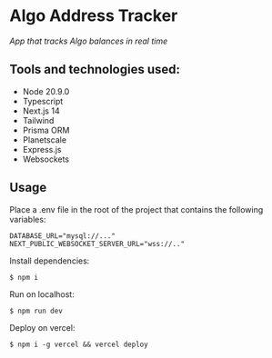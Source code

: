 # Algo Address Tracker

*App that tracks Algo balances in real time*

## Tools and technologies used:
* Node 20.9.0
* Typescript
* Next.js 14
* Tailwind
* Prisma ORM
* Planetscale
* Express.js
* Websockets
## Usage
Place a .env file in the root of the project that contains the following variables:
```
DATABASE_URL="mysql://..."
NEXT_PUBLIC_WEBSOCKET_SERVER_URL="wss://.."
```
Install dependencies:
```
$ npm i
```
Run on localhost:
```
$ npm run dev
```
Deploy on vercel:
```
$ npm i -g vercel && vercel deploy
```
